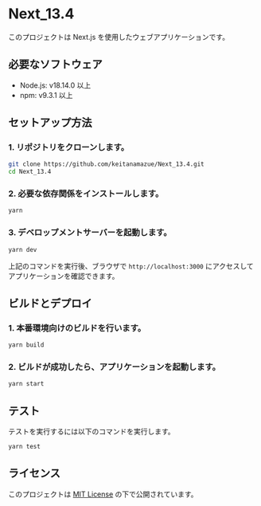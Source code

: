 # Next_13.4

このプロジェクトは Next.js を使用したウェブアプリケーションです。

## 必要なソフトウェア

- Node.js: v18.14.0 以上
- npm: v9.3.1 以上

## セットアップ方法

### 1. リポジトリをクローンします。

```bash
git clone https://github.com/keitanamazue/Next_13.4.git
cd Next_13.4
```

### 2. 必要な依存関係をインストールします。

```bash
yarn
```

### 3. デベロップメントサーバーを起動します。

```bash
yarn dev
```

上記のコマンドを実行後、ブラウザで `http://localhost:3000` にアクセスしてアプリケーションを確認できます。

## ビルドとデプロイ

### 1. 本番環境向けのビルドを行います。

```bash
yarn build
```

### 2. ビルドが成功したら、アプリケーションを起動します。

```bash
yarn start
```

## テスト

テストを実行するには以下のコマンドを実行します。

```bash
yarn test
```

## ライセンス

このプロジェクトは [MIT License](./LICENSE) の下で公開されています。